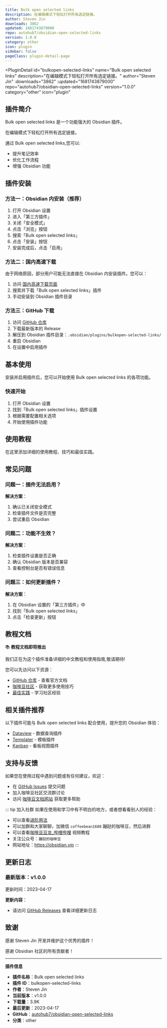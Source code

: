 ```yaml
---
title: Bulk open selected links
description: 在编辑模式下轻松打开所有选定链接。
author: Steven Jin
downloads: 3862
updated: 1681743879000
repo: autohub7/obsidian-open-selected-links
version: 1.0.0
category: other
icon: plugin
sidebar: false
pageClass: plugin-detail-page
---
```


<PluginDetail
  id="bulkopen-selected-links"
  name="Bulk open selected links"
  description="在编辑模式下轻松打开所有选定链接。"
  author="Steven Jin"
  :downloads="3862"
  :updated="1681743879000"
  repo="autohub7/obsidian-open-selected-links"
  version="1.0.0"
  category="other"
  icon="plugin"
>

<!-- AUTO_GENERATED_START -->
## 插件简介

Bulk open selected links 是一个功能强大的 Obsidian 插件。

在编辑模式下轻松打开所有选定链接。

通过 Bulk open selected links,您可以:

- 提升笔记效率
- 优化工作流程
- 增强 Obsidian 功能

<!-- AUTO_GENERATED_END -->

<!-- AUTO_GENERATED_START -->
## 插件安装

### 方法一：Obsidian 内安装（推荐）

1. 打开 Obsidian 设置
2. 进入「第三方插件」
3. 关闭「安全模式」
4. 点击「浏览」按钮
5. 搜索「Bulk open selected links」
6. 点击「安装」按钮
7. 安装完成后，点击「启用」

### 方法二：国内高速下载

由于网络原因，部分用户可能无法直接在 Obsidian 内安装插件。您可以：

1. 访问 [国内高速下载页面](/zh/documentation/obsidian-plugins-download.html)
2. 搜索并下载「Bulk open selected links」插件
3. 手动安装到 Obsidian 插件目录

### 方法三：GitHub 下载

1. 访问 [GitHub 仓库](https://github.com/autohub7/obsidian-open-selected-links)
2. 下载最新版本的 Release
3. 解压到 Obsidian 插件目录：`.obsidian/plugins/bulkopen-selected-links/`
4. 重启 Obsidian
5. 在设置中启用插件

## 基本使用

安装并启用插件后，您可以开始使用 Bulk open selected links 的各项功能。

### 快速开始

1. 打开 Obsidian 设置
2. 找到「Bulk open selected links」插件设置
3. 根据需要配置相关选项
4. 开始使用插件功能

<!-- AUTO_GENERATED_END -->

<!-- CUSTOM_CONTENT_START:tutorial -->
## 使用教程

在这里添加详细的使用教程、技巧和最佳实践。

<!-- CUSTOM_CONTENT_END:tutorial -->

<!-- SHARED_CONTENT_START -->
## 常见问题

### 问题一：插件无法启用？

**解决方案**：
1. 确认已关闭安全模式
2. 检查插件文件是否完整
3. 尝试重启 Obsidian

### 问题二：功能不生效？

**解决方案**：
1. 检查插件设置是否正确
2. 确认 Obsidian 版本是否兼容
3. 查看控制台是否有错误信息

### 问题三：如何更新插件？

**解决方案**：
1. 在 Obsidian 设置的「第三方插件」中
2. 找到「Bulk open selected links」
3. 点击「检查更新」按钮

## 教程文档

📚 **教程文档即将推出**

我们正在为这个插件准备详细的中文教程和使用指南,敬请期待!

您可以先访问以下资源：
- [GitHub 仓库](https://github.com/autohub7/obsidian-open-selected-links) - 查看官方文档
- [咖啡豆社区](/zh/bases/) - 获取更多使用技巧
- [最佳实践](/zh/best-practices/) - 学习社区经验

## 相关插件推荐

以下插件可能与 Bulk open selected links 配合使用，提升您的 Obsidian 体验：

- [Dataview](/zh/plugins/dataview.html) - 数据查询插件
- [Templater](/zh/plugins/templater-obsidian.html) - 模板插件
- [Kanban](/zh/plugins/obsidian-kanban.html) - 看板视图插件

## 支持与反馈

如果您在使用过程中遇到问题或有任何建议，欢迎：

- 在 [GitHub Issues](https://github.com/autohub7/obsidian-open-selected-links/issues) 提交问题
- 加入咖啡豆社区交流群讨论
- 访问 [咖啡豆文档网站](https://obsidian.vip) 获取更多帮助

::: tip 加入社群
如果在使用和学习中有不明白的地方，或者想看看别人的经验：
- 可以查看[进阶用法](/zh/advanced)
- 可以加群和大家聊聊，加微信 `coffeebean1688` 蹦跶的咖啡豆，然后进群
- 可以查看[咖啡豆豆龙_哔哩哔哩](https://space.bilibili.com/618777356) 视频教程
- 关注公众号：`蹦跶的咖啡豆`
- 网站地址：https://obsidian.vip
:::
<!-- SHARED_CONTENT_END -->

<!-- AUTO_GENERATED_START -->
## 更新日志

### 最新版本：v1.0.0

更新时间：2023-04-17

**更新内容**：
- 请访问 [GitHub Releases](https://github.com/autohub7/obsidian-open-selected-links/releases) 查看详细更新日志

## 致谢

感谢 Steven Jin 开发并维护这个优秀的插件！

感谢 Obsidian 社区的所有贡献者！

---

**插件信息**
- **插件名称**：Bulk open selected links
- **插件 ID**：bulkopen-selected-links
- **作者**：Steven Jin
- **当前版本**：v1.0.0
- **下载量**：3.9K
- **最后更新**：2023-04-17
- **GitHub**：[autohub7/obsidian-open-selected-links](https://github.com/autohub7/obsidian-open-selected-links)
- **分类**：other
<!-- AUTO_GENERATED_END -->

</PluginDetail>

